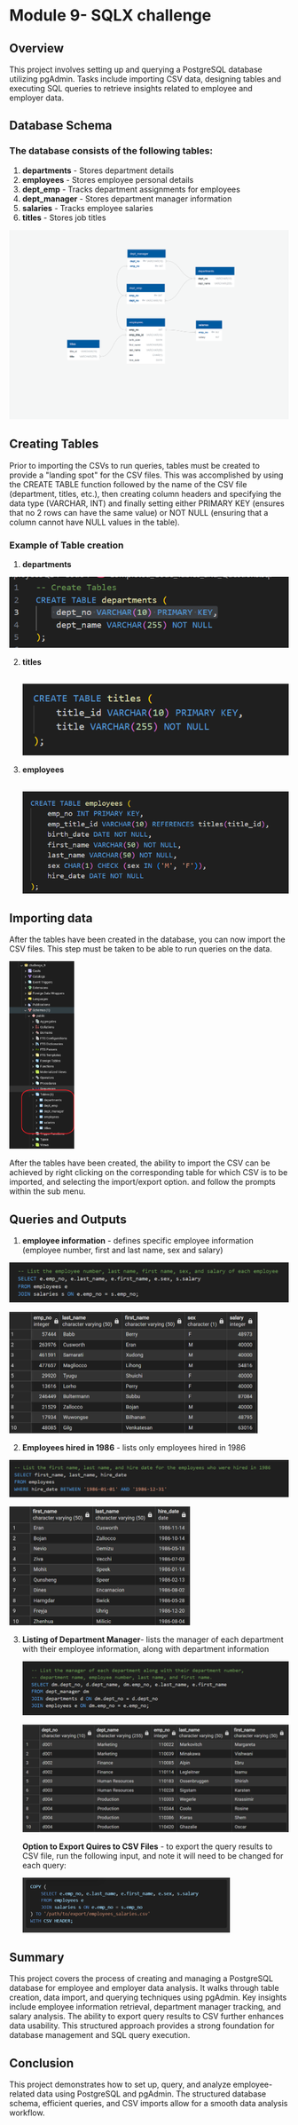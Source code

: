 # Module 9- SQLX challenge

## Overview

This project involves setting up and querying a PostgreSQL database utilizing pgAdmin. Tasks include importing CSV data, designing tables and executing SQL queries to retrieve insights related to employee and employer data. 

## Database Schema

### The database consists of the following tables:

1. **departments** - Stores department details
2. **employees** - Stores employee personal details
3. **dept_emp** - Tracks department assignments for employees
4. **dept_manager** - Stores department manager information
5. **salaries** - Tracks employee salaries
6. **titles** - Stores job titles

![ERD Diagram](EmployeeSQL/Images/SQL_challenge_ERD.png)





## Creating Tables

Prior to importing the CSVs to run queries, tables must be created to provide a "landing spot" for the CSV files. This was accomplished by using the CREATE TABLE function followed by the name of the CSV file (department, titles, etc.), then creating column headers and specifying the data type (VARCHAR, INT) and finally setting either PRIMARY KEY (ensures that  no 2 rows can have the same value) or NOT NULL (ensuring that a column cannot have NULL values in the table). 

### Example of  Table creation 

1.  **departments** 

   ![Departments Table](EmployeeSQL/Images/departments_table.png)


2. **titles** 

   ​	
    ![Titles Table](EmployeeSQL\Images\titles_table.png)

3. **employees** 

   ​	
    ![Employees Table](EmployeeSQL\Images\employees_table.png)

## Importing data

After the tables have been created in the database, you can now import the CSV files. This step must be taken to be able to run queries on the data. 

<img src="EmployeeSQL\Images\created_tables.png" style="zoom:33%;"				  	/>		

After the tables have been created, the ability to import the CSV can be achieved by right clicking on the corresponding table for which CSV is to be imported, and selecting the import/export option. and follow the prompts within the sub menu.

## Queries and Outputs 

1. **employee information** - defines specific employee information (employee number, first and last name, sex and salary)

​   <img src="EmployeeSQL\Images\employee_data.png" style="zoom: 50%;"								 	/>

   <img src="EmployeeSQL\Images\emp_output.png" style="zoom:50%;" 		/>	

2. **Employees hired in 1986** - lists only employees hired in 1986

 
  <img src="EmployeeSQL\Images\employees_1986.png" style="zoom:50%;" /><br>	

  
  <img src="EmployeeSQL\Images\1986_output.png" style="zoom:50%;" />	



3. **Listing of Department Manager**-  lists the manager of each department with their employee information, along with department information

   ​<img src="EmployeeSQL\Images\dept_manager.png" style="zoom:50%;" 			/>

   <img src="EmployeeSQL\Images\dept_manager_output.png" style="zoom:50%;" />	

   

   

   **Option to Export Quires to CSV Files** - to export the query results to CSV file, run the following input, and note it will need to be changed for each query: 

   <img src="EmployeeSQL\Images\to_csv.png" style="zoom:50%;" 		/>




## Summary

This project covers the process of creating and managing a PostgreSQL database for employee and employer data analysis. It walks through table creation, data import, and querying techniques using pgAdmin. Key insights include employee information retrieval, department manager tracking, and salary analysis. The ability to export query results to CSV further enhances data usability. This structured approach provides a strong foundation for database management and SQL query execution.
## Conclusion

This project demonstrates how to set up, query, and analyze employee-related data using PostgreSQL and pgAdmin. The structured database schema, efficient queries, and CSV imports allow for a smooth data analysis workflow.



   







